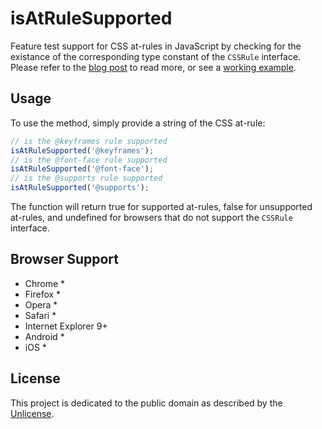 # isAtRuleSupported

Feature test support for CSS at-rules in JavaScript by checking for the existance of the corresponding type constant of the `CSSRule` interface. Please refer to the [blog post](http://www.ryanmorr.com/feature-testing-css-at-rules/) to read more, or see a [working example](http://ryanmorr.github.io/demos/is-at-rule-supported/).

## Usage

To use the method, simply provide a string of the CSS at-rule:

```javascript
// is the @keyframes rule supported
isAtRuleSupported('@keyframes');
// is the @font-face rule supported
isAtRuleSupported('@font-face');
// is the @supports rule supported
isAtRuleSupported('@supports');
```
The function will return true for supported at-rules, false for unsupported at-rules, and undefined for browsers that do not support the `CSSRule` interface.

## Browser Support

* Chrome *
* Firefox *
* Opera *
* Safari *
* Internet Explorer 9+
* Android *
* iOS *

## License

This project is dedicated to the public domain as described by the [Unlicense](http://unlicense.org/).
